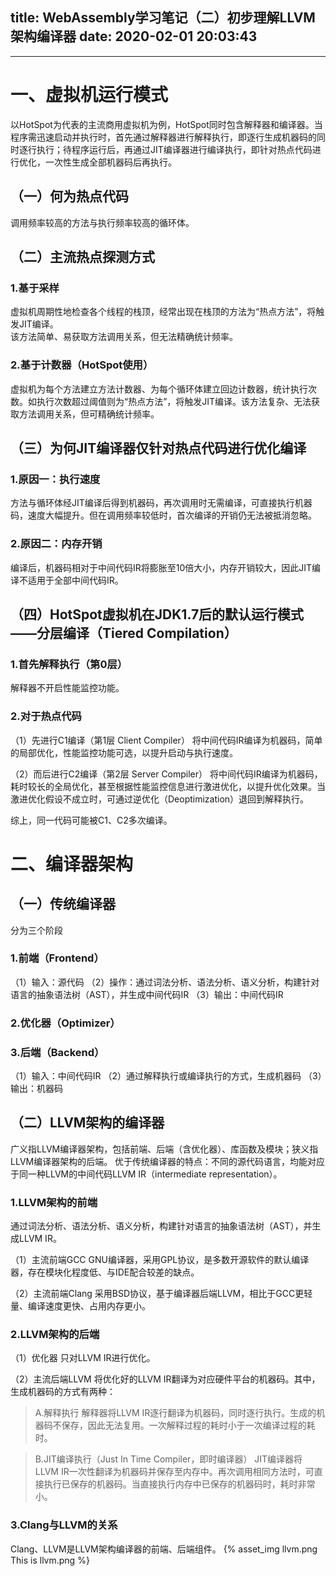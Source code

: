 title: WebAssembly学习笔记（二）初步理解LLVM架构编译器
date: 2020-02-01 20:03:43
---
---

# 一、虚拟机运行模式
以HotSpot为代表的主流商用虚拟机为例，HotSpot同时包含解释器和编译器。当程序需迅速启动并执行时，首先通过解释器进行解释执行，即逐行生成机器码的同时逐行执行；待程序运行后，再通过JIT编译器进行编译执行，即针对热点代码进行优化，一次性生成全部机器码后再执行。

## （一）何为热点代码
调用频率较高的方法与执行频率较高的循环体。

## （二）主流热点探测方式
<!--more-->
### 1.基于采样
虚拟机周期性地检查各个线程的栈顶，经常出现在栈顶的方法为“热点方法”，将触发JIT编译。	
该方法简单、易获取方法调用关系，但无法精确统计频率。

### 2.基于计数器（HotSpot使用）
虚拟机为每个方法建立方法计数器、为每个循环体建立回边计数器，统计执行次数。如执行次数超过阈值则为“热点方法”，将触发JIT编译。该方法复杂、无法获取方法调用关系，但可精确统计频率。

## （三）为何JIT编译器仅针对热点代码进行优化编译
### 1.原因一：执行速度
方法与循环体经JIT编译后得到机器码，再次调用时无需编译，可直接执行机器码，速度大幅提升。但在调用频率较低时，首次编译的开销仍无法被抵消忽略。

### 2.原因二：内存开销
编译后，机器码相对于中间代码IR将膨胀至10倍大小，内存开销较大，因此JIT编译不适用于全部中间代码IR。

## （四）HotSpot虚拟机在JDK1.7后的默认运行模式——分层编译（Tiered Compilation）
### 1.首先解释执行（第0层）
解释器不开启性能监控功能。

### 2.对于热点代码
（1）先进行C1编译（第1层 Client Compiler）
将中间代码IR编译为机器码，简单的局部优化，性能监控功能可选，以提升启动与执行速度。

（2）而后进行C2编译（第2层 Server Compiler）
将中间代码IR编译为机器码，耗时较长的全局优化，甚至根据性能监控信息进行激进优化，以提升优化效果。当激进优化假设不成立时，可通过逆优化（Deoptimization）退回到解释执行。

综上，同一代码可能被C1、C2多次编译。

# 二、编译器架构
## （一）传统编译器
分为三个阶段

### 1.前端（Frontend）
（1）输入：源代码
（2）操作：通过词法分析、语法分析、语义分析，构建针对语言的抽象语法树（AST），并生成中间代码IR
（3）输出：中间代码IR

### 2.优化器（Optimizer）

### 3.后端（Backend）
（1）输入：中间代码IR
（2）通过解释执行或编译执行的方式，生成机器码
（3）输出：机器码

## （二）LLVM架构的编译器
广义指LLVM编译器架构，包括前端、后端（含优化器）、库函数及模块；狭义指LLVM编译器架构的后端。
优于传统编译器的特点：不同的源代码语言，均能对应于同一种LLVM的中间代码LLVM IR（intermediate representation）。

### 1.LLVM架构的前端
通过词法分析、语法分析、语义分析，构建针对语言的抽象语法树（AST），并生成LLVM IR。

（1）主流前端GCC
GNU编译器，采用GPL协议，是多数开源软件的默认编译器，存在模块化程度低、与IDE配合较差的缺点。

（2）主流前端Clang
采用BSD协议，基于编译器后端LLVM，相比于GCC更轻量、编译速度更快、占用内存更小。

### 2.LLVM架构的后端
（1）优化器
只对LLVM IR进行优化。

（2）主流后端LLVM
将优化好的LLVM IR翻译为对应硬件平台的机器码。其中，生成机器码的方式有两种：

> A.解释执行
解释器将LLVM IR逐行翻译为机器码，同时逐行执行。生成的机器码不保存，因此无法复用。一次解释过程的耗时小于一次编译过程的耗时。
 
> B.JIT编译执行（Just In Time Compiler，即时编译器）
JIT编译器将LLVM IR一次性翻译为机器码并保存至内存中。再次调用相同方法时，可直接执行已保存的机器码。当直接执行内存中已保存的机器码时，耗时非常小。

### 3.Clang与LLVM的关系
Clang、LLVM是LLVM架构编译器的前端、后端组件。
{% asset_img llvm.png This is llvm.png %}
